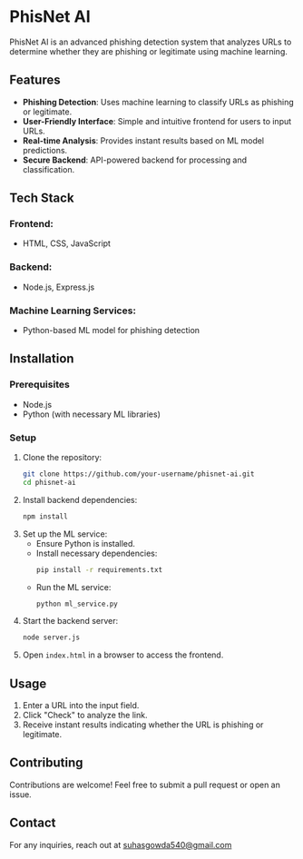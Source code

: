 # PhisNet AI

PhisNet AI is an advanced phishing detection system that analyzes URLs to determine whether they are phishing or legitimate using machine learning.

## Features
- **Phishing Detection**: Uses machine learning to classify URLs as phishing or legitimate.
- **User-Friendly Interface**: Simple and intuitive frontend for users to input URLs.
- **Real-time Analysis**: Provides instant results based on ML model predictions.
- **Secure Backend**: API-powered backend for processing and classification.

## Tech Stack
### Frontend:
- HTML, CSS, JavaScript

### Backend:
- Node.js, Express.js

### Machine Learning Services:
- Python-based ML model for phishing detection

## Installation
### Prerequisites
- Node.js
- Python (with necessary ML libraries)

### Setup
1. Clone the repository:
   ```sh
   git clone https://github.com/your-username/phisnet-ai.git
   cd phisnet-ai
   ```
2. Install backend dependencies:
   ```sh
   npm install
   ```
3. Set up the ML service:
   - Ensure Python is installed.
   - Install necessary dependencies:
     ```sh
     pip install -r requirements.txt
     ```
   - Run the ML service:
     ```sh
     python ml_service.py
     ```
4. Start the backend server:
   ```sh
   node server.js
   ```
5. Open `index.html` in a browser to access the frontend.

## Usage
1. Enter a URL into the input field.
2. Click "Check" to analyze the link.
3. Receive instant results indicating whether the URL is phishing or legitimate.

## Contributing
Contributions are welcome! Feel free to submit a pull request or open an issue.

## Contact
For any inquiries, reach out at suhasgowda540@gmail.com

